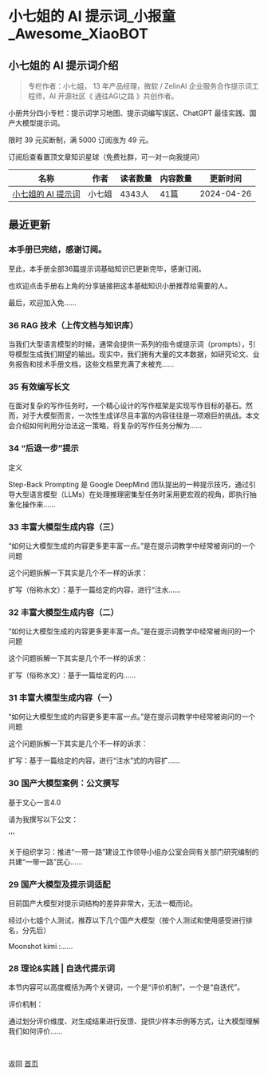 # 小七姐的 AI 提示词_小报童_Awesome_XiaoBOT

## 小七姐的 AI 提示词介绍
> 专栏作者：小七姐， 13 年产品经理，微软 / ZelinAI 企业服务合作提示词工程师，AI 开源社区《 通往AGI之路 》共创作者。    
    
小册共分四小专栏：提示词学习地图、提示词编写误区、ChatGPT 最佳实践、国产大模型提示词。    
    
限时 39 元买断制，满 5000 订阅涨为 49 元。    
    
订阅后查看置顶文章知识星球（免费社群，可一对一向我提问）  
  


|名称|作者|读者数量|内容数量|更新时间|
|---|---|---|---|---|
|[小七姐的 AI 提示词](https://xiaobot.net/p/77prompt?refer=0b133df9-27dc-423b-8101-639049001c13)|小七姐|4343人|41篇|2024-04-26|

## 最近更新
### 本手册已完结，感谢订阅。

至此，本手册全部36篇提示词基础知识已更新完毕，感谢订阅。

也欢迎点击手册右上角的分享链接把这本基础知识小册推荐给需要的人。

最后，欢迎加入免......

### 36 RAG 技术（上传文档与知识库）

当我们大型语言模型的时候，通常会提供一系列的指令或提示词（prompts），引导模型生成我们期望的输出。现实中，我们拥有大量的文本数据，如研究论文、业务报告和技术手册文档，这些文档里充满了未被充......

### 35 有效编写长文

在面对复杂的写作任务时，一个精心设计的写作框架是实现写作目标的基石。然而，对于大模型而言，一次性生成详尽且丰富的内容往往是一项艰巨的挑战。本文会介绍如何利用分治法这一策略，将复杂的写作任务分解为......

### 34 “后退一步”提示

定义

Step-Back Prompting 是 Google DeepMind
团队提出的一种提示技巧，通过引导大型语言模型（LLMs）在处理推理密集型任务时采用更宏观的视角，即执行抽象化操作来......

### 33 丰富大模型生成内容（三）

“如何让大模型生成的内容更多更丰富一点。”是在提示词教学中经常被询问的一个问题

这个问题拆解一下其实是几个不一样的诉求：

扩写（俗称水文）：基于一篇给定的内容，进行“注水......

### 32 丰富大模型生成内容（二）

“如何让大模型生成的内容更多更丰富一点。”是在提示词教学中经常被询问的一个问题

这个问题拆解一下其实是几个不一样的诉求：

扩写（俗称水文）：基于一篇给定的内......

### 31 丰富大模型生成内容（一）

“如何让大模型生成的内容更多更丰富一点。”是在提示词教学中经常被询问的一个问题

这个问题拆解一下其实是几个不一样的诉求：

扩写：基于一篇给定的内容，进行“注水”式的内容扩......

### 30 国产大模型案例：公文撰写

基于文心一言4.0

请为我撰写以下公文：

'''

关于组织学习：推进“一带一路”建设工作领导小组办公室会同有关部门研究编制的共建“一带一路”民心......

### 29 国产大模型及提示词适配

目前国产大模型对提示词结构的差异非常大，无法一概而论。

经过小七姐个人测试，推荐以下几个国产大模型（按个人测试和使用感受进行排名，分先后）

Moonshot kimi :......

### 28 理论&实践 | 自迭代提示词

本节内容可以高度概括为两个关键词，一个是“评价机制”，一个是“自迭代”。

评价机制：

通过划分评价维度、对生成结果进行反馈、提供少样本示例等方式，让大模型理解我们如何评价......


<a href="https://github.com/Reno9527/awesome-xiaobot" style="color: white; text-decoration: none;">awesome-xiaobot</a>

返回 [首页](../README.md)
